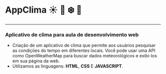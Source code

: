 # AppClima :sunny: :maple_leaf: :snowflake:	:hibiscus: 
***
### Aplicativo de clima para aula de desenvolvimento web

* Criação de um aplicativo de clima que permite aos usuários pesquisar as condições do tempo em diferentes locais. 
Você pode usar uma API como OpenWeatherMap para buscar dados meteorológicos e exibi-los em sua página da web.
* Utilizamos as linguagens: **HTML**, **CSS** E **JAVASCRIPT**.
